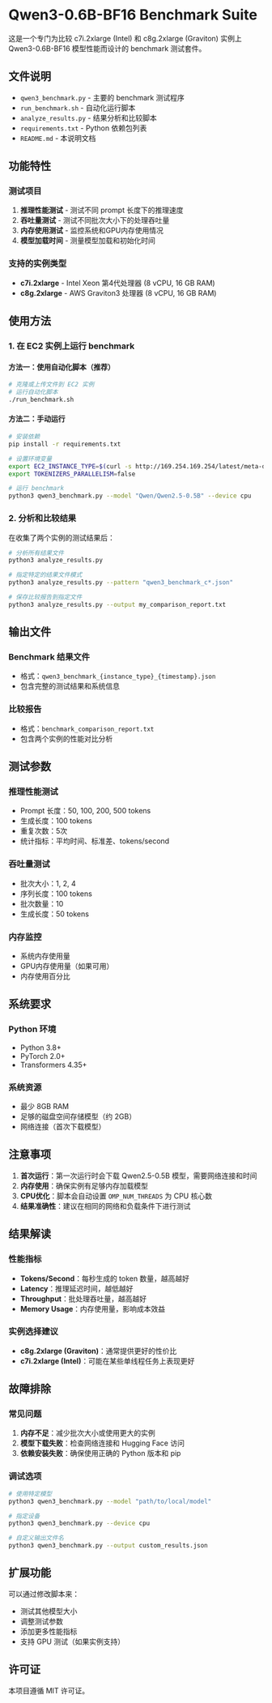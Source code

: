 # Qwen3-0.6B-BF16 Benchmark Suite

这是一个专门为比较 c7i.2xlarge (Intel) 和 c8g.2xlarge (Graviton) 实例上 Qwen3-0.6B-BF16 模型性能而设计的 benchmark 测试套件。

## 文件说明

- `qwen3_benchmark.py` - 主要的 benchmark 测试程序
- `run_benchmark.sh` - 自动化运行脚本
- `analyze_results.py` - 结果分析和比较脚本
- `requirements.txt` - Python 依赖包列表
- `README.md` - 本说明文档

## 功能特性

### 测试项目
1. **推理性能测试** - 测试不同 prompt 长度下的推理速度
2. **吞吐量测试** - 测试不同批次大小下的处理吞吐量
3. **内存使用测试** - 监控系统和GPU内存使用情况
4. **模型加载时间** - 测量模型加载和初始化时间

### 支持的实例类型
- **c7i.2xlarge** - Intel Xeon 第4代处理器 (8 vCPU, 16 GB RAM)
- **c8g.2xlarge** - AWS Graviton3 处理器 (8 vCPU, 16 GB RAM)

## 使用方法

### 1. 在 EC2 实例上运行 benchmark

#### 方法一：使用自动化脚本（推荐）
```bash
# 克隆或上传文件到 EC2 实例
# 运行自动化脚本
./run_benchmark.sh
```

#### 方法二：手动运行
```bash
# 安装依赖
pip install -r requirements.txt

# 设置环境变量
export EC2_INSTANCE_TYPE=$(curl -s http://169.254.169.254/latest/meta-data/instance-type)
export TOKENIZERS_PARALLELISM=false

# 运行 benchmark
python3 qwen3_benchmark.py --model "Qwen/Qwen2.5-0.5B" --device cpu
```

### 2. 分析和比较结果

在收集了两个实例的测试结果后：

```bash
# 分析所有结果文件
python3 analyze_results.py

# 指定特定的结果文件模式
python3 analyze_results.py --pattern "qwen3_benchmark_c*.json"

# 保存比较报告到指定文件
python3 analyze_results.py --output my_comparison_report.txt
```

## 输出文件

### Benchmark 结果文件
- 格式：`qwen3_benchmark_{instance_type}_{timestamp}.json`
- 包含完整的测试结果和系统信息

### 比较报告
- 格式：`benchmark_comparison_report.txt`
- 包含两个实例的性能对比分析

## 测试参数

### 推理性能测试
- Prompt 长度：50, 100, 200, 500 tokens
- 生成长度：100 tokens
- 重复次数：5次
- 统计指标：平均时间、标准差、tokens/second

### 吞吐量测试
- 批次大小：1, 2, 4
- 序列长度：100 tokens
- 批次数量：10
- 生成长度：50 tokens

### 内存监控
- 系统内存使用量
- GPU内存使用量（如果可用）
- 内存使用百分比

## 系统要求

### Python 环境
- Python 3.8+
- PyTorch 2.0+
- Transformers 4.35+

### 系统资源
- 最少 8GB RAM
- 足够的磁盘空间存储模型（约 2GB）
- 网络连接（首次下载模型）

## 注意事项

1. **首次运行**：第一次运行时会下载 Qwen2.5-0.5B 模型，需要网络连接和时间
2. **内存使用**：确保实例有足够内存加载模型
3. **CPU优化**：脚本会自动设置 `OMP_NUM_THREADS` 为 CPU 核心数
4. **结果准确性**：建议在相同的网络和负载条件下进行测试

## 结果解读

### 性能指标
- **Tokens/Second**：每秒生成的 token 数量，越高越好
- **Latency**：推理延迟时间，越低越好
- **Throughput**：批处理吞吐量，越高越好
- **Memory Usage**：内存使用量，影响成本效益

### 实例选择建议
- **c8g.2xlarge (Graviton)**：通常提供更好的性价比
- **c7i.2xlarge (Intel)**：可能在某些单线程任务上表现更好

## 故障排除

### 常见问题
1. **内存不足**：减少批次大小或使用更大的实例
2. **模型下载失败**：检查网络连接和 Hugging Face 访问
3. **依赖安装失败**：确保使用正确的 Python 版本和 pip

### 调试选项
```bash
# 使用特定模型
python3 qwen3_benchmark.py --model "path/to/local/model"

# 指定设备
python3 qwen3_benchmark.py --device cpu

# 自定义输出文件名
python3 qwen3_benchmark.py --output custom_results.json
```

## 扩展功能

可以通过修改脚本来：
- 测试其他模型大小
- 调整测试参数
- 添加更多性能指标
- 支持 GPU 测试（如果实例支持）

## 许可证

本项目遵循 MIT 许可证。
